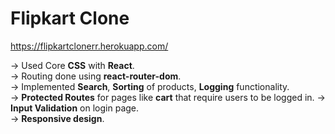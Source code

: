 # Flipkart Clone
https://flipkartclonerr.herokuapp.com/

-> Used Core **CSS** with **React**.  
-> Routing done using **react-router-dom**.  
-> Implemented **Search**, **Sorting** of products, **Logging** functionality.  
-> **Protected Routes** for pages like **cart** that require users to be logged in.
-> **Input Validation** on login page.  
-> **Responsive design**.
